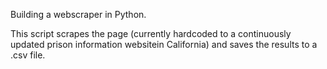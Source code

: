 Building a webscraper in Python.

This script scrapes the page (currently hardcoded to a continuously updated prison information websitein California) and saves the results to a .csv file.

